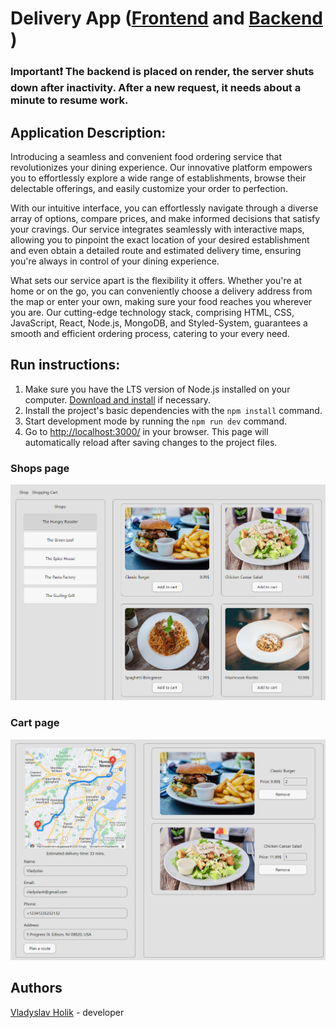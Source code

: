 # Delivery App ([Frontend](https://github.com/h0wter/delivery-frontend) and [Backend](https://github.com/h0wter/delivery-backend) )

### Important❗ The backend is placed on render, the server shuts down after inactivity. After a new request, it needs about a minute to resume work.

## Application Description:

Introducing a seamless and convenient food ordering service that revolutionizes
your dining experience. Our innovative platform empowers you to effortlessly
explore a wide range of establishments, browse their delectable offerings, and
easily customize your order to perfection.

With our intuitive interface, you can effortlessly navigate through a diverse
array of options, compare prices, and make informed decisions that satisfy your
cravings. Our service integrates seamlessly with interactive maps, allowing you
to pinpoint the exact location of your desired establishment and even obtain a
detailed route and estimated delivery time, ensuring you're always in control of
your dining experience.

What sets our service apart is the flexibility it offers. Whether you're at home
or on the go, you can conveniently choose a delivery address from the map or
enter your own, making sure your food reaches you wherever you are. Our
cutting-edge technology stack, comprising HTML, CSS, JavaScript, React, Node.js,
MongoDB, and Styled-System, guarantees a smooth and efficient ordering process,
catering to your every need.

## Run instructions:

1. Make sure you have the LTS version of Node.js installed on your computer.
   [Download and install](https://nodejs.org/en/) if necessary.
2. Install the project's basic dependencies with the `npm install` command.
3. Start development mode by running the `npm run dev` command.
4. Go to [http://localhost:3000/](http://localhost:3000/) in your browser. This
   page will automatically reload after saving changes to the project files.

### Shops page

<img src="./src/assets/Shops-page.png">

### Cart page

<img src="./src/assets/Cart-page.png">

## Authors

[Vladyslav Holik](https://github.com/h0wter) - developer
